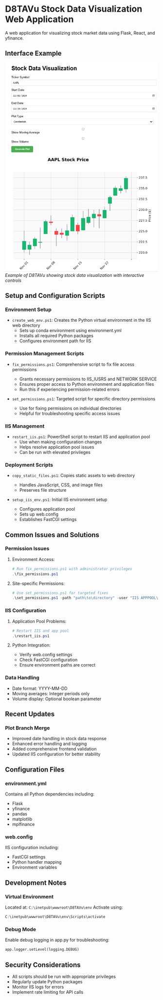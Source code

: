 # D8TAVu Stock Data Visualization Web Application

A web application for visualizing stock market data using Flask, React, and yfinance.

## Interface Example
![D8TAVu Interface Example](docs/interface_example.png)
*Example of D8TAVu showing stock data visualization with interactive controls*

## Setup and Configuration Scripts

### Environment Setup
- `create_web_env.ps1`: Creates the Python virtual environment in the IIS web directory
  - Sets up conda environment using environment.yml
  - Installs all required Python packages
  - Configures environment path for IIS

### Permission Management Scripts
- `fix_permissions.ps1`: Comprehensive script to fix file access permissions
  - Grants necessary permissions to IIS_IUSRS and NETWORK SERVICE
  - Ensures proper access to Python environment and application files
  - Run this if experiencing permission-related errors

- `set_permissions.ps1`: Targeted script for specific directory permissions
  - Use for fixing permissions on individual directories
  - Helpful for troubleshooting specific access issues

### IIS Management
- `restart_iis.ps1`: PowerShell script to restart IIS and application pool
  - Use when making configuration changes
  - Helps resolve application pool issues
  - Can be run with elevated privileges

### Deployment Scripts
- `copy_static_files.ps1`: Copies static assets to web directory
  - Handles JavaScript, CSS, and image files
  - Preserves file structure

- `setup_iis_env.ps1`: Initial IIS environment setup
  - Configures application pool
  - Sets up web.config
  - Establishes FastCGI settings

## Common Issues and Solutions

### Permission Issues
1. Environment Access:
   ```powershell
   # Run fix_permissions.ps1 with administrator privileges
   .\fix_permissions.ps1
   ```

2. Site-specific Permissions:
   ```powershell
   # Use set_permissions.ps1 for targeted fixes
   .\set_permissions.ps1 -path "path\to\directory" -user "IIS APPPOOL\D8TAVu"
   ```

### IIS Configuration
1. Application Pool Problems:
   ```powershell
   # Restart IIS and app pool
   .\restart_iis.ps1
   ```

2. Python Integration:
   - Verify web.config settings
   - Check FastCGI configuration
   - Ensure environment paths are correct

### Data Handling
- Date format: YYYY-MM-DD
- Moving averages: Integer periods only
- Volume display: Optional boolean parameter

## Recent Updates

### Plot Branch Merge
- Improved date handling in stock data response
- Enhanced error handling and logging
- Added comprehensive frontend validation
- Updated IIS configuration for better stability

## Configuration Files

### environment.yml
Contains all Python dependencies including:
- Flask
- yfinance
- pandas
- matplotlib
- mplfinance

### web.config
IIS configuration including:
- FastCGI settings
- Python handler mapping
- Environment variables

## Development Notes

### Virtual Environment
Located at: `C:\inetpub\wwwroot\D8TAVu\env`
Activate using:
```powershell
C:\inetpub\wwwroot\D8TAVu\env\Scripts\activate
```

### Debug Mode
Enable debug logging in app.py for troubleshooting:
```python
app.logger.setLevel(logging.DEBUG)
```

## Security Considerations
- All scripts should be run with appropriate privileges
- Regularly update Python packages
- Monitor IIS logs for errors
- Implement rate limiting for API calls
